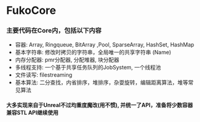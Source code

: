 # FukoCore

### 主要代码在Core内，包括以下内容
- 容器: Array, Ringqueue, BitArray ,Pool, SparseArray, HashSet, HashMap 
- 基本字符串: 修改时拷贝的字符串，全局唯一的共享字符串 (Name)
- 内存分配器: pmr分配器, 分配堆器, 块分配器 
- 多线程支持: 一个基于共享任务队列的JobSystem, 一个线程池 
- 文件读写: filestreaming 
- 基本算法: 二分查找，内省排序，堆排序，杂耍旋转，编辑距离算法，堆等常见算法 

#### 大多实现来自于Unreal不过均重度魔改(用不惯), 并统一了API，准备将少数容器兼容STL API继续使用
